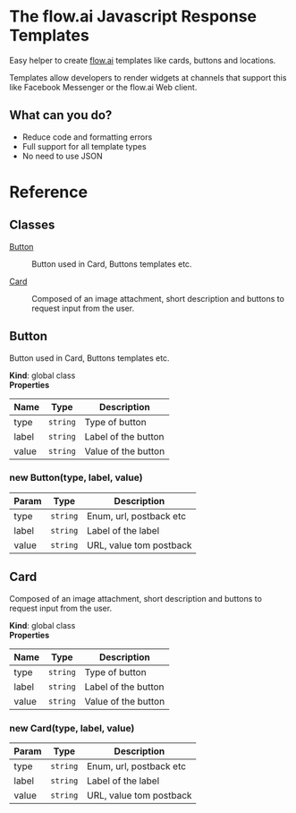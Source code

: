 # The flow.ai Javascript Response Templates
Easy helper to create [flow.ai](https://flow.ai) templates like cards, buttons and locations.

Templates allow developers to render widgets at channels that support this like Facebook Messenger or the flow.ai Web client.

## What can you do?

*	Reduce code and formatting errors
* Full support for all template types
* No need to use JSON

# Reference
## Classes

<dl>
<dt><a href="#Button">Button</a></dt>
<dd><p>Button used in Card, Buttons templates etc.</p>
</dd>
<dt><a href="#Card">Card</a></dt>
<dd><p>Composed of an image attachment, short description and buttons to request input from the user.</p>
</dd>
</dl>

<a name="Button"></a>

## Button
Button used in Card, Buttons templates etc.

**Kind**: global class  
**Properties**

| Name | Type | Description |
| --- | --- | --- |
| type | <code>string</code> | Type of button |
| label | <code>string</code> | Label of the button |
| value | <code>string</code> | Value of the button |

<a name="new_Button_new"></a>

### new Button(type, label, value)

| Param | Type | Description |
| --- | --- | --- |
| type | <code>string</code> | Enum, url, postback etc |
| label | <code>string</code> | Label of the label |
| value | <code>string</code> | URL, value tom postback |

<a name="Card"></a>

## Card
Composed of an image attachment, short description and buttons to request input from the user.

**Kind**: global class  
**Properties**

| Name | Type | Description |
| --- | --- | --- |
| type | <code>string</code> | Type of button |
| label | <code>string</code> | Label of the button |
| value | <code>string</code> | Value of the button |

<a name="new_Card_new"></a>

### new Card(type, label, value)

| Param | Type | Description |
| --- | --- | --- |
| type | <code>string</code> | Enum, url, postback etc |
| label | <code>string</code> | Label of the label |
| value | <code>string</code> | URL, value tom postback |

